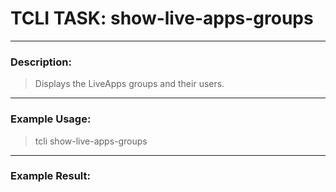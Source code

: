 # TCLI TASK: show-live-apps-groups

---
### Description:
> Displays the LiveApps groups and their users.

---
### Example Usage:
> tcli show-live-apps-groups



---
### Example Result:

